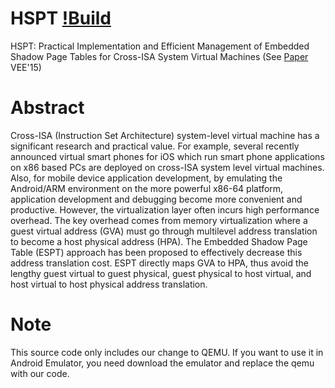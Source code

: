 # HSPT [!Build](https://img.shields.io/badge/build-passing-brightgreen.svg)
HSPT: Practical Implementation and Efficient Management of Embedded Shadow Page Tables for Cross-ISA System Virtual Machines (See [Paper](http://dl.acm.org/citation.cfm?id=2731188&CFID=986069799&CFTOKEN=34911294) VEE'15)

# Abstract
Cross-ISA (Instruction Set Architecture) system-level virtual machine has a significant research and practical value.
For example, several recently announced virtual smart phones for iOS which run smart phone applications on x86 based 
PCs are deployed on cross-ISA system level virtual machines. Also, for mobile device application development, by emulating
the Android/ARM environment on the more powerful x86-64 platform, application development and debugging become more convenient 
and productive. However, the virtualization layer often incurs high performance overhead. The key overhead comes from memory 
virtualization where a guest virtual address (GVA) must go through multilevel address translation to become a host physical address
(HPA). The Embedded Shadow Page Table (ESPT) approach has been proposed to effectively decrease this address translation cost.
ESPT directly maps GVA to HPA, thus avoid the lengthy guest virtual to guest physical, guest physical to host virtual, and host 
virtual to host physical address translation.

# Note
This source code only includes our change to QEMU. If you want to use it in Android Emulator, you need download the emulator and
replace the qemu with our code.

